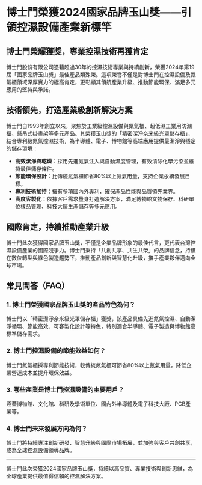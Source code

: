 # 博士門榮獲2024國家品牌玉山獎——引領控濕設備產業新標竿

## 博士門榮耀獲獎，專業控濕技術再獲肯定

博士門股份有限公司憑藉超過30年的控濕技術專業與持續創新，榮獲2024年第19屆「國家品牌玉山獎」最佳產品類殊榮。這項榮譽不僅是對博士門在控濕設備及氮氣櫃領域深厚實力的極高肯定，更彰顯其領航產業升級、推動節能環保、滿足多元應用的堅持與承諾。

## 技術領先，打造產業級創新解決方案

博士門自1993年創立以來，聚焦於工業級控濕設備與氮氣櫃、超低濕工業用防潮櫃、懸吊式掛畫架等多元產品。其榮獲玉山獎的「精密潔淨奈米級光罩儲存櫃」，結合專利級氮氣控濕技術，為半導體、電子、博物館等高端應用提供最潔淨與穩定的儲存環境：

- **高效潔淨與乾燥**：採用先進氮氣注入與自動濕度管理，有效清除化學污染並維持最佳儲存條件。
- **節能環保設計**：比傳統氮氣櫃節省80%以上氮氣用量，支持企業永續發展目標。
- **專利技術加持**：擁有多項國內外專利，確保產品性能與品質領先業界。
- **高度客製化**：依據客戶需求量身打造解決方案，滿足博物館文物保存、科研單位樣品管理、科技大廠生產儲存等多元應用。

## 國際肯定，持續推動產業升級

博士門此次獲得國家品牌玉山獎，不僅是企業品牌形象的最佳代言，更代表台灣控濕設備產業的國際競爭力。博士門秉持「共創共享、共生共榮」的品牌信念，持續在數位轉型與綠色製造趨勢下，推動產品創新與智慧化升級，攜手產業夥伴邁向全球市場。

## 常見問答（FAQ）

### 1. 博士門榮獲國家品牌玉山獎的產品特色為何？
博士門以「精密潔淨奈米級光罩儲存櫃」獲獎，該產品具備先進氮氣控濕、自動潔淨循環、節能高效、可客製化設計等特色，特別適合半導體、電子製造與博物館高標準儲存需求。

### 2. 博士門控濕設備的節能效益如何？
博士門氮氣櫃採專利節能技術，較傳統氮氣櫃可節省80%以上氮氣用量，降低企業營運成本並提升環保效益。

### 3. 哪些產業是博士門控濕設備的主要用戶？
涵蓋博物館、文化館、科研及學術單位、國內外半導體及電子科技大廠、PCB產業等。

### 4. 博士門未來發展方向為何？
博士門將持續專注創新研發、智慧升級與國際市場拓展，並加強與客戶共創共享，成為全球控濕設備領導品牌。

---

博士門此次榮獲2024國家品牌玉山獎，持續以高品質、專業技術與創新思維，為全球產業提供最值得信賴的控濕解決方案。